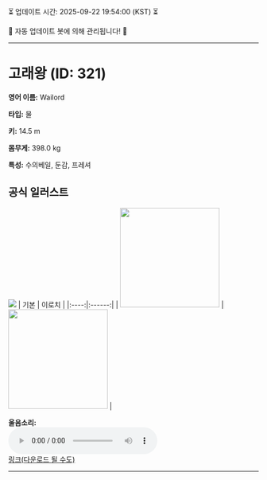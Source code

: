 
⏳ 업데이트 시간: 2025-09-22 19:54:00 (KST) ⏳

🤖 자동 업데이트 봇에 의해 관리됩니다! 🤖

---

# 고래왕 (ID: 321)
**영어 이름:** Wailord

**타입:** 물

**키:** 14.5 m

**몸무게:** 398.0 kg

**특성:** 수의베일, 둔감, 프레셔

## 공식 일러스트
![](https://raw.githubusercontent.com/PokeAPI/sprites/master/sprites/pokemon/other/official-artwork/321.png)
| 기본 | 이로치 |
|:----:|:------:|
| <img src="http://play.pokemonshowdown.com/sprites/ani/wailord.gif" width="200"> | <img src="http://play.pokemonshowdown.com/sprites/ani-shiny/wailord.gif" width="200"> |

**울음소리:**<br><audio controls src="https://raw.githubusercontent.com/PokeAPI/cries/main/cries/pokemon/latest/321.ogg"></audio><br> [링크(다운로드 될 수도)](https://raw.githubusercontent.com/PokeAPI/cries/main/cries/pokemon/latest/321.ogg)


---
